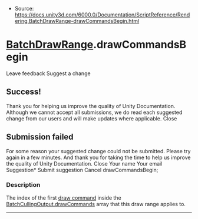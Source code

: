 * Source: https://docs.unity3d.com/6000.0/Documentation/ScriptReference/Rendering.BatchDrawRange-drawCommandsBegin.html

#  [BatchDrawRange](https://docs.unity3d.com/6000.0/Documentation/ScriptReference/Rendering.BatchDrawRange.html).drawCommandsBegin
Leave feedback
Suggest a change
## Success!
Thank you for helping us improve the quality of Unity Documentation. Although we cannot accept all submissions, we do read each suggested change from our users and will make updates where applicable.
Close
## Submission failed
For some reason your suggested change could not be submitted. Please <a>try again</a> in a few minutes. And thank you for taking the time to help us improve the quality of Unity Documentation.
Close
Your name Your email Suggestion* Submit suggestion
Cancel
drawCommandsBegin; 
### Description
The index of the first [draw command](https://docs.unity3d.com/6000.0/Documentation/ScriptReference/Rendering.BatchFilterSettings.html) inside the [BatchCullingOutput.drawCommands](https://docs.unity3d.com/6000.0/Documentation/ScriptReference/Rendering.BatchCullingOutput-drawCommands.html) array that this draw range applies to.
* * *

